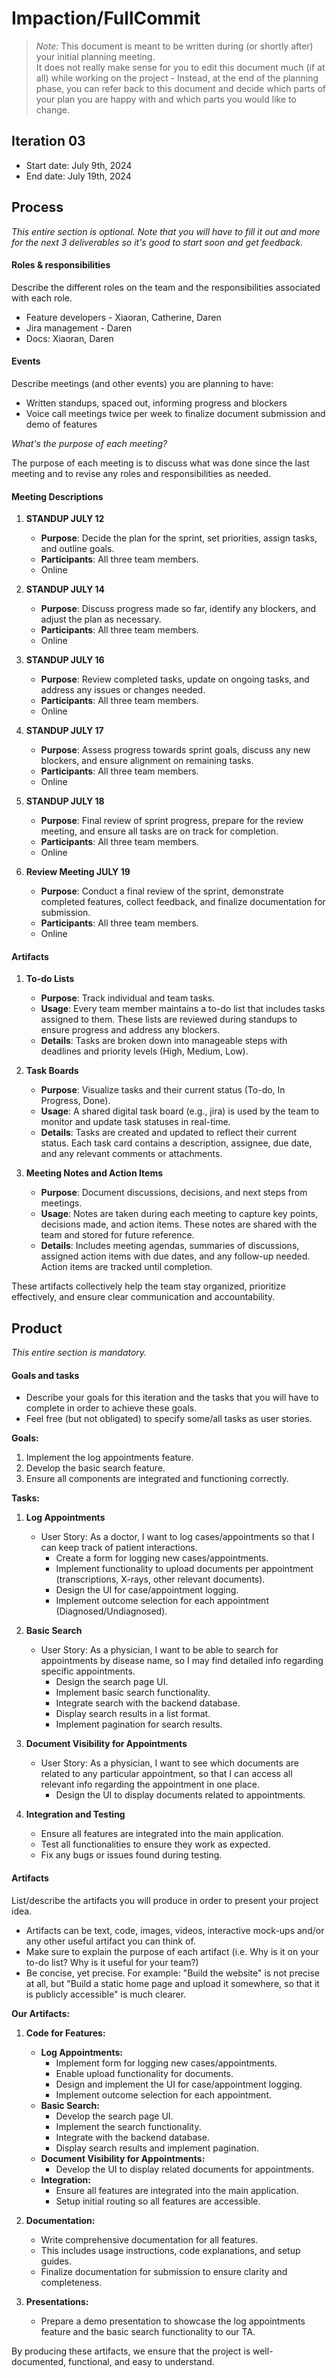 # Impaction/FullCommit
 > _Note:_ This document is meant to be written during (or shortly after) your initial planning meeting.     
 > It does not really make sense for you to edit this document much (if at all) while working on the project - Instead, at the end of the planning phase, you can refer back to this document and decide which parts of your plan you are happy with and which parts you would like to change.


## Iteration 03

 * Start date: July 9th, 2024
 * End date: July 19th, 2024

## Process

_This entire section is optional. Note that you will have to fill it out and more for the next 3 deliverables so it's good to start soon and get feedback._ 

#### Roles & responsibilities

Describe the different roles on the team and the responsibilities associated with each role.
* Feature developers - Xiaoran, Catherine, Daren
* Jira management - Daren
* Docs: Xiaoran, Daren

#### Events

Describe meetings (and other events) you are planning to have:
* Written standups, spaced out, informing progress and blockers
* Voice call meetings twice per week to finalize document submission and demo of features

*What's the purpose of each meeting?*

The purpose of each meeting is to discuss what was done since the last meeting and to revise any roles and responsibilities as needed.

#### Meeting Descriptions

1. **STANDUP JULY 12**
   - **Purpose**: Decide the plan for the sprint, set priorities, assign tasks, and outline goals.
   - **Participants**: All three team members.
   - Online

2. **STANDUP JULY 14**
   - **Purpose**: Discuss progress made so far, identify any blockers, and adjust the plan as necessary.
   - **Participants**: All three team members.
   - Online

3. **STANDUP JULY 16**
   - **Purpose**: Review completed tasks, update on ongoing tasks, and address any issues or changes needed.
   - **Participants**: All three team members.
   - Online

4. **STANDUP JULY 17**
   - **Purpose**: Assess progress towards sprint goals, discuss any new blockers, and ensure alignment on remaining tasks.
   - **Participants**: All three team members.
   - Online

5. **STANDUP JULY 18**
   - **Purpose**: Final review of sprint progress, prepare for the review meeting, and ensure all tasks are on track for completion.
   - **Participants**: All three team members.
   - Online

6. **Review Meeting JULY 19**
   - **Purpose**: Conduct a final review of the sprint, demonstrate completed features, collect feedback, and finalize documentation for submission.
   - **Participants**: All three team members.
   - Online

#### Artifacts

<!-- List/describe the artifacts you will produce in order to organize your team.

* Artifacts can be To-do lists, Task boards, schedule(s), etc.
* We want to understand:
  * How do you keep track of what needs to get done?
  * How do you prioritize tasks?
  * How do tasks get assigned to team members? -->

1. **To-do Lists**
   - **Purpose**: Track individual and team tasks.
   - **Usage**: Every team member maintains a to-do list that includes tasks assigned to them. These lists are reviewed during standups to ensure progress and address any blockers.
   - **Details**: Tasks are broken down into manageable steps with deadlines and priority levels (High, Medium, Low).

2. **Task Boards**
   - **Purpose**: Visualize tasks and their current status (To-do, In Progress, Done).
   - **Usage**: A shared digital task board (e.g., jira) is used by the team to monitor and update task statuses in real-time.
   - **Details**: Tasks are created and updated to reflect their current status. Each task card contains a description, assignee, due date, and any relevant comments or attachments.

3. **Meeting Notes and Action Items**
   - **Purpose**: Document discussions, decisions, and next steps from meetings.
   - **Usage**: Notes are taken during each meeting to capture key points, decisions made, and action items. These notes are shared with the team and stored for future reference.
   - **Details**: Includes meeting agendas, summaries of discussions, assigned action items with due dates, and any follow-up needed. Action items are tracked until completion.

These artifacts collectively help the team stay organized, prioritize effectively, and ensure clear communication and accountability.





## Product

_This entire section is mandatory._

#### Goals and tasks
* Describe your goals for this iteration and the tasks that you will have to complete in order to achieve these goals.
* Feel free (but not obligated) to specify some/all tasks as user stories.

**Goals:**
1. Implement the log appointments feature.
2. Develop the basic search feature.
3. Ensure all components are integrated and functioning correctly.

**Tasks:**
1. **Log Appointments**
   * User Story: As a doctor, I want to log cases/appointments so that I can keep track of patient interactions.
     - Create a form for logging new cases/appointments.
     - Implement functionality to upload documents per appointment (transcriptions, X-rays, other relevant documents).
     - Design the UI for case/appointment logging.
     - Implement outcome selection for each appointment (Diagnosed/Undiagnosed).

2. **Basic Search**
   * User Story: As a physician, I want to be able to search for appointments by disease name, so I may find detailed info regarding specific appointments.
     - Design the search page UI.
     - Implement basic search functionality.
     - Integrate search with the backend database.
     - Display search results in a list format.
     - Implement pagination for search results.

3. **Document Visibility for Appointments**
   * User Story: As a physician, I want to see which documents are related to any particular appointment, so that I can access all relevant info regarding the appointment in one place.
     - Design the UI to display documents related to appointments.

4. **Integration and Testing**
   * Ensure all features are integrated into the main application.
   * Test all functionalities to ensure they work as expected.
   * Fix any bugs or issues found during testing.

#### Artifacts

List/describe the artifacts you will produce in order to present your project idea.

* Artifacts can be text, code, images, videos, interactive mock-ups and/or any other useful artifact you can think of.
* Make sure to explain the purpose of each artifact (i.e. Why is it on your to-do list? Why is it useful for your team?)
* Be concise, yet precise. For example: "Build the website" is not precise at all, but "Build a static home page and upload it somewhere, so that it is publicly accessible" is much clearer.

**Our Artifacts:**
1. **Code for Features:**
   * **Log Appointments:**
     - Implement form for logging new cases/appointments.
     - Enable upload functionality for documents.
     - Design and implement the UI for case/appointment logging.
     - Implement outcome selection for each appointment.
   * **Basic Search:**
     - Develop the search page UI.
     - Implement the search functionality.
     - Integrate with the backend database.
     - Display search results and implement pagination.
   * **Document Visibility for Appointments:**
     - Develop the UI to display related documents for appointments.
   * **Integration:**
     - Ensure all features are integrated into the main application.
     - Setup initial routing so all features are accessible.

2. **Documentation:**
   * Write comprehensive documentation for all features.
   * This includes usage instructions, code explanations, and setup guides.
   * Finalize documentation for submission to ensure clarity and completeness.

3. **Presentations:**
   * Prepare a demo presentation to showcase the log appointments feature and the basic search functionality to our TA.

By producing these artifacts, we ensure that the project is well-documented, functional, and easy to understand.

